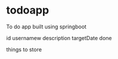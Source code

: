 # todoapp
To do app built using springboot

id
usernamew
description
targetDate 
done

things to store
